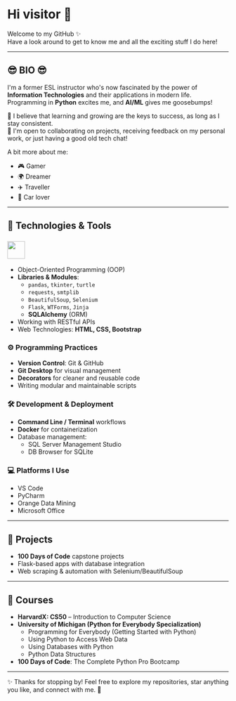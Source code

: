 # Hi visitor 👋

Welcome to my GitHub ✨  
Have a look around to get to know me and all the exciting stuff I do here!

---

## 😎 BIO 😎
I'm a former ESL instructor who's now fascinated by the power of **Information Technologies** and their applications in modern life.  
Programming in **Python** excites me, and **AI/ML** gives me goosebumps!  

🌱 I believe that learning and growing are the keys to success, as long as I stay consistent.  
🤝 I'm open to collaborating on projects, receiving feedback on my personal work, or just having a good old tech chat!  

A bit more about me:
- 🎮 Gamer  
- 🌍 Dreamer  
- ✈️ Traveller  
- 🚗 Car lover  

---

## 🔧 Technologies & Tools

### <img src="https://cdn.jsdelivr.net/gh/devicons/devicon@latest/icons/python/python-original.svg" width="40" height="40" />
          
- Object-Oriented Programming (OOP)  
- **Libraries & Modules**:
  - `pandas`, `tkinter`, `turtle`  
  - `requests`, `smtplib`  
  - `BeautifulSoup`, `Selenium`  
  - `Flask`, `WTForms`, `Jinja`  
  - **SQLAlchemy** (ORM)  
- Working with RESTful APIs  
- Web Technologies: **HTML, CSS, Bootstrap**  

### ⚙️ Programming Practices
- **Version Control**: Git & GitHub  
- **Git Desktop** for visual management  
- **Decorators** for cleaner and reusable code  
- Writing modular and maintainable scripts  

### 🛠️ Development & Deployment
- **Command Line / Terminal** workflows  
- **Docker** for containerization  
- Database management:
  - SQL Server Management Studio  
  - DB Browser for SQLite  

### 💻 Platforms I Use
- VS Code  
- PyCharm  
- Orange Data Mining  
- Microsoft Office  

---

## 📂 Projects
- **100 Days of Code** capstone projects  
- Flask-based apps with database integration  
- Web scraping & automation with Selenium/BeautifulSoup  

---

## 🏅 Courses
- **HarvardX: CS50** – Introduction to Computer Science  
- **University of Michigan (Python for Everybody Specialization)**  
  * Programming for Everybody (Getting Started with Python)  
  * Using Python to Access Web Data  
  * Using Databases with Python  
  * Python Data Structures  
- **100 Days of Code**: The Complete Python Pro Bootcamp  

---

✨ Thanks for stopping by! Feel free to explore my repositories, star anything you like, and connect with me. 🚀
